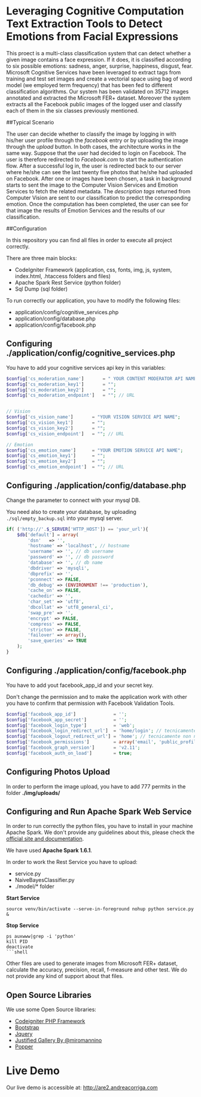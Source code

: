 # Leveraging Cognitive Computation Text Extraction Tools to Detect Emotions from Facial Expressions

This proect is a multi-class classification system that can detect whether a given image contains a face expression.  If it does, it is classified according to six possible emotions: sadness, anger, surprise, happiness, disgust, fear. 
Microsoft Cognitive Services have been leveraged to extract tags from training and test set images and create a vectorial space using bag of word model (we employed term frequency) that has been fed to different classification algorithms. 
Our system has been validated on 35712 images annotated and extracted the Microsoft FER+ dataset.
Moreover the system extracts all the Facebook public images of the logged user and classify each of them in the six classes previously mentioned.


##Typical Scenario

The user can decide whether to classify the image by logging in with his/her user profile through the *facebook* entry  or by uploading the image through the *upload* button. In both cases, the architecture works in the same way.
Suppose that the user had decided to login on Facebook. The user is therefore redirected to *Facebook.com* to start  the authentication flow. After a successful log in, the user is redirected back to our server where he/she can see the last twenty five photos that he/she had uploaded on Facebook. After one or images have been chosen, a task in background starts to sent the image to the Computer Vision Services and Emotion Services to fetch the related metadata. 
The *description tags* returned from Computer Vision are sent to our classification to predict the corresponding emotion.
Once the computation has been completed, the user can see for that image the results of Emotion Services and the results of our classification.

##Configuration

In this repository you can find all files in order to execute all project correctly. 

There are three main blocks: 

- CodeIgniter Framework (application, css, fonts, img, js, system, index.html, .htaccess folders and files)
- Apache Spark Rest Service (python folder)
- Sql Dump (sql folder)

To run correctly our  application, you have to modify the following files:

* application/config/cognitive_services.php
* application/config/database.php
* application/config/facebook.php


Configuring ./application/config/cognitive_services.php
--
You have to add your cognitive services api key in this variables: 
```php
$config['cs_moderation_name']		= " YOUR CONTENT MODERATOR API NAME";
$config['cs_moderation_key1']		= "";
$config['cs_moderation_key2']		= "";
$config['cs_moderation_endpoint'] 	= ""; // URL


// Vision 
$config['cs_vision_name']		= "YOUR VISION SERVICE API NAME";
$config['cs_vision_key1'] 		= "";
$config['cs_vision_key2'] 		= "";
$config['cs_vision_endpoint'] 	= ""; // URL

// Emotion 
$config['cs_emotion_name']		= "YOUR EMOTION SERVICE API NAME";
$config['cs_emotion_key1'] 		= "";
$config['cs_emotion_key2'] 		= "";
$config['cs_emotion_endpoint'] 	= ""; // URL
```
Configuring ./application/config/database.php
--

Change the parameter to connect with your mysql DB. 

You need also to create your database, by uploading  `./sql/empty_backup.sql` into your mysql server.



```php
if( ('http://'.$_SERVER['HTTP_HOST']) == 'your_url'){
	$db['default'] = array(
		'dsn'	=> '',
		'hostname' => 'localhost', // hostname
		'username' => '', // db username
		'password' => '', // db password
		'database' => '', // db name
		'dbdriver' => 'mysqli',
		'dbprefix' => '',
		'pconnect' => FALSE,
		'db_debug' => (ENVIRONMENT !== 'production'),
		'cache_on' => FALSE,
		'cachedir' => '',
		'char_set' => 'utf8',
		'dbcollat' => 'utf8_general_ci',
		'swap_pre' => '',
		'encrypt' => FALSE,
		'compress' => FALSE,
		'stricton' => FALSE,
		'failover' => array(),
		'save_queries' => TRUE
	);
}
```
Configuring ./application/config/facebook.php
--
You have to add yout facebook_app_id and your secret key. 

Don't change the permission and to make the application work with other you have to confirm that permission with Facebook Validation Tools. 

```php
$config['facebook_app_id']              = '';
$config['facebook_app_secret']          = '';
$config['facebook_login_type']          = 'web';
$config['facebook_login_redirect_url']  = 'home/login'; // tecnicamente non necessaro
$config['facebook_logout_redirect_url'] = 'home'; // tecnicamente non necessario
$config['facebook_permissions']         = array('email', 'public_profile', 'user_photos', 'user_managed_groups');
$config['facebook_graph_version']       = 'v2.11';
$config['facebook_auth_on_load']        = true;
```

Configuring Photos Upload
-- 

In order to perform the image upload, you have to add 777 permits in the folder **./img/uploads/**



Configuring and Run Apache Spark Web Service
--

In order to run correctly the python files, you have to install in your machine Apache Spark. We don't provide any guidelines about this, please check the [official site and documentation](https://spark.apache.org/). 

We have used **Apache Spark 1.6.1**.

In order to work the Rest Service you have to upload: 

- service.py
- NaiveBayesClassifier.py 
- ./model/* folder

**Start Service** 

```shell
source venv/bin/activate --serve-in-foreground nohup python service.py &
```

**Stop Service**
```shell
ps auxwww|grep -i 'python' 
kill PID
deactivate
​```shell
```

Other files are used to generate images from  Microsoft FER+ dataset, calculate the  accuracy, precision, recall, f-measure and other test. We do not provide any kind of support about that files. 



## Open Source Libraries 

We use some Open Source libraries: 

- [Codeigniter PHP Framework](https://codeigniter.com/)
- [Bootstrap](http://getbootstrap.com/) 
- [Jquery](https://jquery.com/) 
- [Justified Gallery By @miromannino](https://github.com/miromannino/Justified-Gallery) 
- [Popper](https://popper.js.org/)



# Live Demo

Our live demo is accessible at: http://are2.andreacorriga.com 